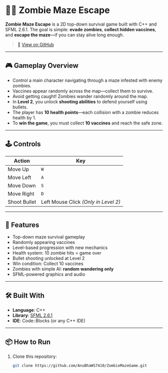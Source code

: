 # 🧟‍♂️ Zombie Maze Escape

**Zombie Maze Escape** is a 2D top-down survival game built with C++ and SFML 2.6.1. The goal is simple: **evade zombies**, **collect hidden vaccines**, and **escape the maze**—if you can stay alive long enough.

> 🔗 [View on GitHub](https://github.com/AnuBhaWS7410/ZombieMazeGame)

---

## 🎮 Gameplay Overview

- Control a main character navigating through a maze infested with enemy zombies.
- Vaccines appear randomly across the map—collect them to survive.
- Avoid getting caught! Zombies wander randomly around the map.
- In **Level 2**, you unlock **shooting abilities** to defend yourself using bullets.
- The player has **10 health points**—each collision with a zombie reduces health by 1.
- To **win the game**, you must collect **10 vaccines** and reach the safe zone.

---

## 🕹️ Controls

| Action       | Key             |
|--------------|-----------------|
| Move Up      | `W`             |
| Move Left    | `A`             |
| Move Down    | `S`             |
| Move Right   | `D`             |
| Shoot Bullet | Left Mouse Click _(Only in Level 2)_ |

---

## 🔑 Features

- Top-down maze survival gameplay
- Randomly appearing vaccines
- Level-based progression with new mechanics
- Health system: 10 zombie hits = game over
- Bullet shooting unlocked at Level 2
- Win condition: Collect 10 vaccines
- Zombies with simple AI: **random wandering only**
- SFML-powered graphics and audio

---

## 🛠️ Built With

- **Language**: C++
- **Library**: [SFML 2.6.1](https://www.sfml-dev.org/)
- **IDE**: Code::Blocks (or any C++ IDE)

---

## 📦 How to Run

1. Clone this repository:
   ```bash
   git clone https://github.com/AnuBhaWS7410/ZombieMazeGame.git
